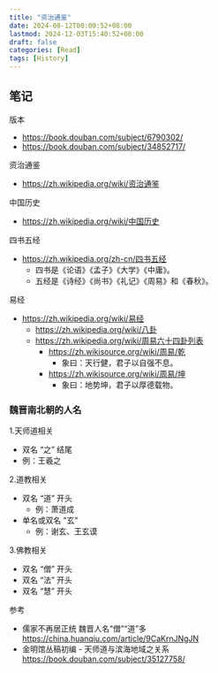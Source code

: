 ```yaml
---
title: "资治通鉴"
date: 2024-08-12T00:00:52+08:00
lastmod: 2024-12-03T15:40:52+08:00
draft: false
categories: [Read]
tags: [History]
---
```


## 笔记

版本
- https://book.douban.com/subject/6790302/
- https://book.douban.com/subject/34852717/

资治通鉴
- https://zh.wikipedia.org/wiki/资治通鉴

中国历史
- https://zh.wikipedia.org/wiki/中国历史

四书五经
- https://zh.wikipedia.org/zh-cn/四书五经
  - 四书是《论语》《孟子》《大学》《中庸》。
  - 五经是《诗经》《尚书》《礼记》《周易》和《春秋》。

易经
- https://zh.wikipedia.org/wiki/易经
  - https://zh.wikipedia.org/wiki/八卦
  - https://zh.wikipedia.org/wiki/周易六十四卦列表
    - https://zh.wikisource.org/wiki/周易/乾
      - 象曰：天行健，君子以自强不息。
    - https://zh.wikisource.org/wiki/周易/坤
      - 象曰：地势坤，君子以厚德载物。


### 魏晋南北朝的人名

1.天师道相关
  - 双名 “之” 结尾
  - 例：王羲之

2.道教相关
  - 双名 “道” 开头
    - 例：萧道成
  - 单名或双名 "玄"
    - 例：谢玄、王玄谟

3.佛教相关
  - 双名 “僧” 开头
  - 双名 “法” 开头
  - 双名 “慧” 开头

参考
- 儒家不再居正统 魏晋人名“僧”“道”多 https://china.huanqiu.com/article/9CaKrnJNgJN
- 金明馆丛稿初编 - 天师道与滨海地域之关系 https://book.douban.com/subject/35127758/

